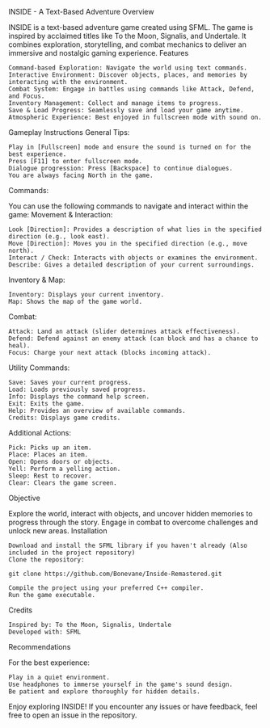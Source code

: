 INSIDE - A Text-Based Adventure
Overview

INSIDE is a text-based adventure game created using SFML. The game is inspired by acclaimed titles like To the Moon, Signalis, and Undertale. It combines exploration, storytelling, and combat mechanics to deliver an immersive and nostalgic gaming experience.
Features

    Command-based Exploration: Navigate the world using text commands.
    Interactive Environment: Discover objects, places, and memories by interacting with the environment.
    Combat System: Engage in battles using commands like Attack, Defend, and Focus.
    Inventory Management: Collect and manage items to progress.
    Save & Load Progress: Seamlessly save and load your game anytime.
    Atmospheric Experience: Best enjoyed in fullscreen mode with sound on.

Gameplay Instructions
General Tips:

    Play in [Fullscreen] mode and ensure the sound is turned on for the best experience.
    Press [F11] to enter fullscreen mode.
    Dialogue progression: Press [Backspace] to continue dialogues.
    You are always facing North in the game.

Commands:

You can use the following commands to navigate and interact within the game:
Movement & Interaction:

    Look [Direction]: Provides a description of what lies in the specified direction (e.g., look east).
    Move [Direction]: Moves you in the specified direction (e.g., move north).
    Interact / Check: Interacts with objects or examines the environment.
    Describe: Gives a detailed description of your current surroundings.

Inventory & Map:

    Inventory: Displays your current inventory.
    Map: Shows the map of the game world.

Combat:

    Attack: Land an attack (slider determines attack effectiveness).
    Defend: Defend against an enemy attack (can block and has a chance to heal).
    Focus: Charge your next attack (blocks incoming attack).

Utility Commands:

    Save: Saves your current progress.
    Load: Loads previously saved progress.
    Info: Displays the command help screen.
    Exit: Exits the game.
    Help: Provides an overview of available commands.
    Credits: Displays game credits.

Additional Actions:

    Pick: Picks up an item.
    Place: Places an item.
    Open: Opens doors or objects.
    Yell: Perform a yelling action.
    Sleep: Rest to recover.
    Clear: Clears the game screen.

Objective

Explore the world, interact with objects, and uncover hidden memories to progress through the story. Engage in combat to overcome challenges and unlock new areas.
Installation

    Download and install the SFML library if you haven't already (Also included in the project repository)
    Clone the repository:

    git clone https://github.com/Bonevane/Inside-Remastered.git

    Compile the project using your preferred C++ compiler.
    Run the game executable.

Credits

    Inspired by: To the Moon, Signalis, Undertale
    Developed with: SFML

Recommendations

For the best experience:

    Play in a quiet environment.
    Use headphones to immerse yourself in the game's sound design.
    Be patient and explore thoroughly for hidden details.

Enjoy exploring INSIDE! If you encounter any issues or have feedback, feel free to open an issue in the repository.

